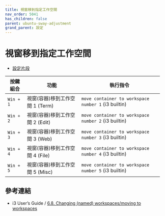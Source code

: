 ```yaml
---
title: 視窗移到指定工作空間
nav_order: 5041
has_children: false
parent: ubuntu-sway-adjustment
grand_parent: 設定
---
```



# 視窗移到指定工作空間


* [設定片段](https://github.com/samwhelp/note-about-ubuntu-sway/blob/gh-pages/_demo/adjustment/ubuntu-sway/full/ubuntu-sway/config/sway/section/common/keybind/sway-keybind-main/keybind.m/Workspace_ByName/MoveToWorkspace.conf)

| 按鍵組合          | 功能     | 執行指令         |
| --------- | -------------------------------------------- | --------------------------------------------------- |
| `Win + 1` | 視窗(容器)移到工作空間 1 (Term) | `move container to workspace number 1` (i3 builtin) |
| `Win + 2` | 視窗(容器)移到工作空間 2 (Edit) | `move container to workspace number 2` (i3 builtin) |
| `Win + 3` | 視窗(容器)移到工作空間 3 (Web)  | `move container to workspace number 3` (i3 builtin) |
| `Win + 4` | 視窗(容器)移到工作空間 4 (File) | `move container to workspace number 4` (i3 builtin) |
| `Win + 5` | 視窗(容器)移到工作空間 5 (Misc) | `move container to workspace number 5` (i3 builtin) |



## 參考連結

* i3 User’s Guide / [6.8. Changing (named) workspaces/moving to workspaces](https://i3wm.org/docs/userguide.html#_changing_named_workspaces_moving_to_workspaces)
